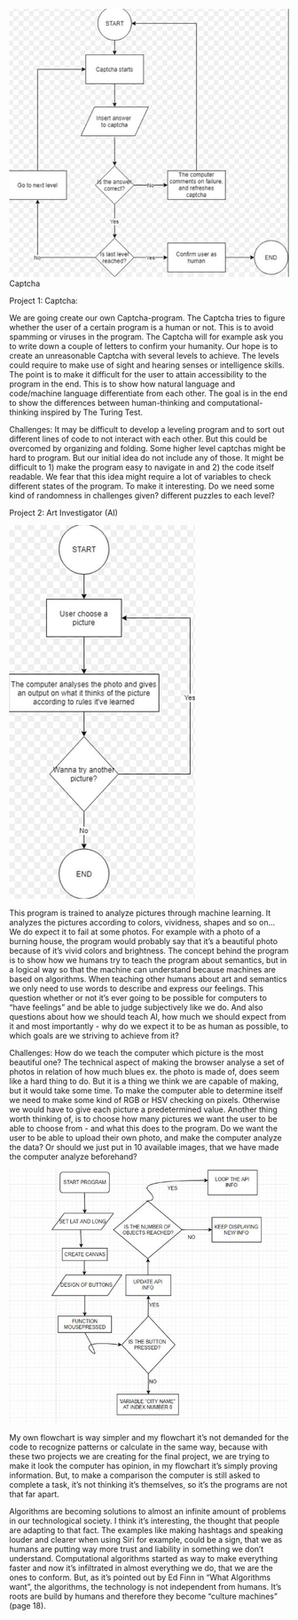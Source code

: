 
![Screenshot](https://github.com/nannanoermark/miniexes_real/blob/master/mini_ex_9/captctha.JPG)
Captcha


Project 1: Captcha:


We are going create our own Captcha-program. The Captcha tries to figure whether the user of a certain program is a human or not. This is to avoid spamming or viruses in the program. The Captcha will for example ask you to write down a couple of letters to confirm your humanity. Our hope is to create an unreasonable Captcha with several levels to achieve. The levels could require to make use of sight and hearing senses or intelligence skills. The point is to make it difficult for the user to attain accessibility to the program in the end. This is to show how natural language and code/machine language differentiate from each other. The goal is in the end to show the differences between human-thinking and computational-thinking inspired by The Turing Test.

Challenges: 
It may be difficult to develop a leveling program and to sort out different lines of code to not interact with each other. But this could be overcomed by organizing and folding.
Some higher level captchas might be hard to program. But our initial idea do not include any of those.
It might be difficult to 1) make the program easy to navigate in and 2) the code itself readable. We fear that this idea might require a lot of variables to check different states of the program.
To make it interesting. Do we need some kind of randomness in challenges given? different puzzles to each level? 


Project 2: Art Investigator (AI)


![Screenshot](https://github.com/nannanoermark/miniexes_real/blob/master/mini_ex_9/analyzer.JPG)


This program is trained to analyze pictures through machine learning. It analyzes the pictures according to colors, vividness, shapes and so on… We do expect it to fail at some photos. For example with a photo of a burning house, the program would probably say that it’s a beautiful photo because of it’s vivid colors and brightness. 
The concept behind the program is to show how we humans try to teach the program about semantics, but in a logical way so that the machine can understand because machines are based on algorithms. When teaching other humans about art and semantics we only need to use words to describe and express our feelings. This question whether or not it’s ever going to be possible for computers to “have feelings” and be able to judge subjectively like we do. And also questions about how we should teach AI, how much we should expect from it and most importantly - why do we expect it to be as human as possible, to which goals are we striving to achieve from it?



Challenges:
How do we teach the computer which picture is the most beautiful one? 
The technical aspect of making the browser analyse a set of photos in relation of how much blues ex. the photo is made of, does seem like a hard thing to do. But it is a thing we think we are capable of making, but it would take some time. To make the computer able to determine itself we need to make some kind of RGB or HSV checking on pixels. Otherwise we would have to give each picture a predetermined value.
Another thing worth thinking of, is to choose how many pictures we want the user to be able to choose from - and what this does to the program.
Do we want the user to be able to upload their own photo, and make the computer analyze the data? Or should we just put in 10 available images, that we have made the computer analyze beforehand? 


![Screenshot](https://github.com/nannanoermark/miniexes_real/blob/master/mini_ex_9/FLOWCHART.JPG)

My own flowchart is way simpler and my flowchart it’s not demanded for the code to recognize patterns or calculate in the same way, because with these two projects we are creating for the final project, we are trying to make it look the computer has opinion, in my flowchart it’s simply proving information. But, to make a comparison the computer is still asked to complete a task, it’s not thinking it’s themselves, so it’s the programs are not that far apart. 

Algorithms are becoming solutions to almost an infinite amount of problems in our technological society. I think it’s interesting, the thought that people are adapting to that fact. The examples like making hashtags and speaking louder and clearer when using Siri for example, could be a sign, that we as humans are putting way more trust and liability in something we don’t understand. Computational algorithms started as way to make everything faster and now it’s infiltrated in almost everything we do, that we are the ones to conform. But, as it’s pointed out by Ed Finn in “What Algorithms want”, the algorithms, the technology is not independent from humans. It’s roots are build by humans and therefore they become “culture machines” (page 18).
